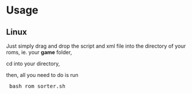 # Usage

## Linux
Just simply drag and drop the script and xml file into the directory of your roms, ie. your **game** folder,

cd into your directory,

then, all you need to do is run

<pre lang="bash"> bash rom_sorter.sh </pre>
